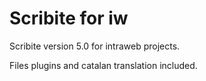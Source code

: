 Scribite for iw
=========

Scribite version 5.0 for intraweb projects.

Files plugins and catalan translation included.
